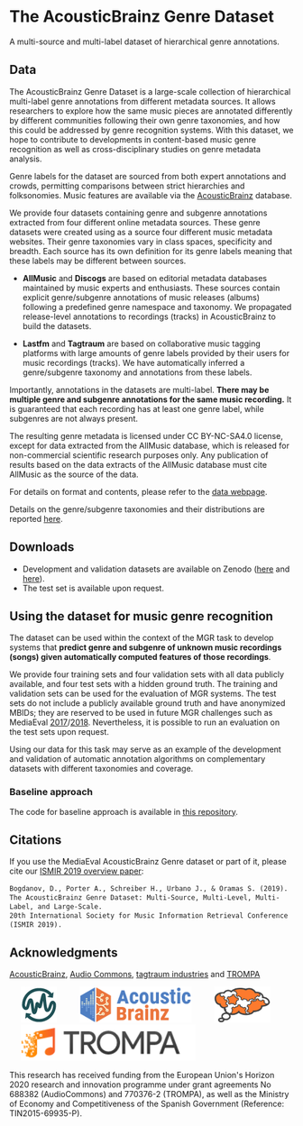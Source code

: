 # The AcousticBrainz Genre Dataset
A multi-source and multi-label dataset of hierarchical genre annotations.


## Data
The AcousticBrainz Genre Dataset is a large-scale collection of hierarchical
multi-label genre annotations from different metadata sources. It allows researchers to explore how the same music pieces are annotated differently by different communities following their own genre taxonomies, and how this could be addressed by genre recognition systems. With this dataset, we hope to contribute to developments in content-based music genre recognition as well as cross-disciplinary studies on genre metadata analysis.

Genre labels for the dataset are sourced from both expert annotations and crowds, permitting comparisons between strict hierarchies and folksonomies. Music features are available via the [AcousticBrainz](https://acousticbrainz.org/) database.

We provide four datasets containing genre and subgenre annotations extracted from four different online metadata sources. These genre datasets were created using as a source four different music metadata websites. Their genre taxonomies vary in class spaces, specificity and breadth. Each source has its own definition for its genre labels meaning that these labels may be different between sources.

* **AllMusic** and **Discogs** are based on editorial metadata databases maintained by music experts and enthusiasts. These sources contain explicit genre/subgenre annotations of music releases (albums) following a predefined genre namespace and taxonomy. We propagated release-level annotations to recordings (tracks) in AcousticBrainz to build the datasets.

* **Lastfm** and **Tagtraum** are based on collaborative music tagging platforms with large amounts of genre labels provided by their users for music recordings (tracks). We have automatically inferred a genre/subgenre taxonomy and annotations from these labels.

Importantly, annotations in the datasets are multi-label. **There may be multiple genre and subgenre annotations for the same music recording.** It is guaranteed that each recording has at least one genre label, while subgenres are not always present.

The resulting genre metadata is licensed under CC BY-NC-SA4.0 license, except for data extracted from the AllMusic database, which is released for non-commercial scientific research purposes only. Any publication of results based on the data extracts of the AllMusic database must cite AllMusic as the source of the data.

For details on format and contents, please refer to the [data webpage](data/).

Details on the genre/subgenre taxonomies and their distributions  are  reported [here](data_stats/).


## Downloads

- Development and validation datasets are available on Zenodo ([here](https://zenodo.org/record/2553414) and [here](https://zenodo.org/record/2554044)).
- The test set is available upon request.


## Using the dataset for music genre recognition

The dataset can be used within the context of the MGR task to develop systems that **predict genre and subgenre of unknown music recordings (songs) given automatically computed features of those recordings**.

We provide four training sets and four validation sets with all data publicly available,  and four test sets with a hidden ground truth.  The training and validation sets can be used for the evaluation of MGR systems. The test sets do not include a publicly available ground truth and have anonymized MBIDs; they are reserved to be used in future MGR challenges such as MediaEval [2017](https://multimediaeval.github.io/2017-AcousticBrainz-Genre-Task/)/[2018](https://multimediaeval.github.io/2018-AcousticBrainz-Genre-Task/). Nevertheless, it is possible to run an evaluation on the test sets upon request.

Using our data for this task may serve as an example of the development and validation of automatic annotation algorithms on complementary datasets with different taxonomies and coverage.

### Baseline approach

The code for baseline approach is available in [this repository](https://github.com/MTG/acousticbrainz-mediaeval-baselines).


## Citations
If you use the MediaEval AcousticBrainz Genre dataset or part of it, please cite our [ISMIR 2019 overview paper](http://hdl.handle.net/10230/32931):

```
Bogdanov, D., Porter A., Schreiber H., Urbano J., & Oramas S. (2019).
The AcousticBrainz Genre Dataset: Multi-Source, Multi-Level, Multi-Label, and Large-Scale. 
20th International Society for Music Information Retrieval Conference (ISMIR 2019).
```


## Acknowledgments

[AcousticBrainz](https://acousticbrainz.org/), [Audio Commons](http://audiocommons.org/), [tagtraum industries](http://www.tagtraum.com/) and [TROMPA](https://trompamusic.eu/)

<img src="img/audio-commons-icon_64px.jpg" height="64" hspace="20"><img src="img/acousticbrainz_logo_short_horizontal.png" height="64" hspace="20"><img src="img/tagtraum_logo_small_w_g@2x.png" height="64" hspace="20"><img src="img/trompa-logo.png" height="64" hspace="20">

This research has received funding from the European Union's Horizon 2020 research and innovation programme under grant agreements No 688382 (AudioCommons) and 770376-2 (TROMPA), as well as the Ministry of Economy and Competitiveness of the Spanish Government 
(Reference: TIN2015-69935-P).
